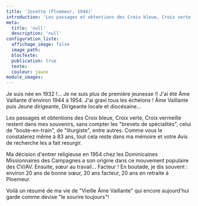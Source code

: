 ```yaml
---
title: 'Josette (Ploemeur, 1944)'
introduction: 'Les passages et obtentions des Croix bleue, Croix verte, Croix vermeille restent dans mes souvenirs, sans compter les "brevets de spécialités", celui de "boute-en-train", de "liturgiste", entre autres...'
meta:
  title: 'null'
  description: 'null'
configuration_liste:
  affichage_image: false
  image_path:
  blocTexte:
  publication: true
  texte:
  couleur: jaune
module_images:
---
```



Je suis née en 1932 !… Je ne suis plus de première jeunesse !! J'ai été Âme Vaillante d'environ 1944 à 1954. J'ai gravi tous les échelons ! Âme Vaillante puis Jeune dirigeante, Dirigeante locale et diocésaine…

Les passages et obtentions des Croix bleue, Croix verte, Croix vermeille restent dans mes souvenirs, sans compter les "brevets de spécialités", celui de "boute-en-train", de "liturgiste", entre autres. Comme vous le constaterez même à 83 ans, tout cela reste dans ma mémoire et votre Avis de recherche les a fait resurgir.

Ma décision d'entrer religieuse en 1954 chez les Dominicaines Missionnaires des Campagnes a son origine dans ce mouvement populaire des CV/AV. Ensuite, sœur au travail… Facteur ! En boutade, je dis souvent : environ 20 ans de bonne sœur, 20 ans facteur, 20 ans en retraite à Ploemeur.

Voilà un résumé de ma vie de "Vieille Âme Vaillante" qui encore aujourd'hui garde comme devise "le sourire toujours"!